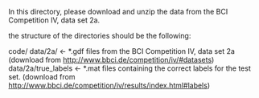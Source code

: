 In this directory, please download and unzip the data from the BCI Competition IV, data set 2a.

the structure of the directories should be the following:

code/
data/2a/ <- *.gdf files from the BCI Competition IV, data set 2a (download from http://www.bbci.de/competition/iv/#datasets)
data/2a/true_labels <- *.mat files containing the correct labels for the test set. (download from http://www.bbci.de/competition/iv/results/index.html#labels)
